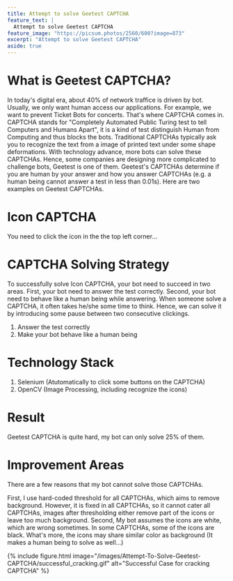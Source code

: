 ```yaml
---
title: Attempt to solve Geetest CAPTCHA
feature_text: |
  Attempt to solve Geetest CAPTCHA
feature_image: "https://picsum.photos/2560/600?image=873"
excerpt: "Attempt to solve Geetest CAPTCHA"
aside: true
---
```


# What is Geetest CAPTCHA?
In today's digital era, about 40% of network traffice is driven by bot. Usually, we only want human access our applications. For example, we want to prevent Ticket Bots for concerts.
That's where CAPTCHA comes in. CAPTCHA stands for "Completely Automated Public Turing test to tell Computers and Humans Apart", it is a kind of test distinguish Human from Computing and thus blocks the bots.
Traditional CAPTCHAs typically ask you to recognize the text from a image of printed text under some shape deformations. With technology advance, more bots can solve these CAPTCHAs. Hence, some companies are designing more complicated to challenge bots, Geetest is one of them.
Geetest's CAPTCHAs determine if you are human by your answer and how you answer CAPTCHAs (e.g. a human being cannot answer a test in less than 0.01s). Here are two examples on Geetest CAPTCHAs.

# Icon CAPTCHA
You need to click the icon in the the top left corner...

# CAPTCHA Solving Strategy
To successfully solve Icon CAPTCHA, your bot need to succeed in two areas.
First, your bot need to answer the test correctly.
Second, your bot need to behave like a human being while answering. When someone solve a CAPTCHA, it often takes he/she some time to think. Hence, we can solve it by introducing some pause between two consecutive clickings.

1. Answer the test correctly
2. Make your bot behave like a human being 

# Technology Stack
1. Selenium (Atutomatically to click some buttons on the CAPTCHA)
2. OpenCV (Image Processing, including recognize the icons)

# Result
Geetest CAPTCHA is quite hard, my bot can only solve 25% of them.

# Improvement Areas 
There are a few reasons that my bot cannot solve those CAPTCHAs.

First, I use hard-coded threshold for all CAPTCHAs, which aims to remove background. However, it is fixed in all CAPTCHAs, so it cannot cater all CAPTCHAs, images after thresholding either remove part of the icons or leave too much background.
Second, My bot assumes the icons are white, which are wrong sometimes. In some CAPTCHAs, some of the icons are black. What's more, the icons may share similar color as background (It makes a human being to solve as well...)

{% include figure.html image="/images/Attempt-To-Solve-Geetest-CAPTCHA/successful_cracking.gif" alt="Successful Case for cracking CAPTCHA" %}
 